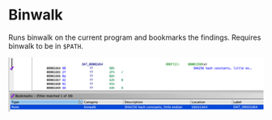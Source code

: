 # Binwalk

Runs binwalk on the current program and bookmarks the findings. Requires binwalk to be in `$PATH`.

![Example result: SHA256 constants found by binwalk.](./img/binwalk.png)